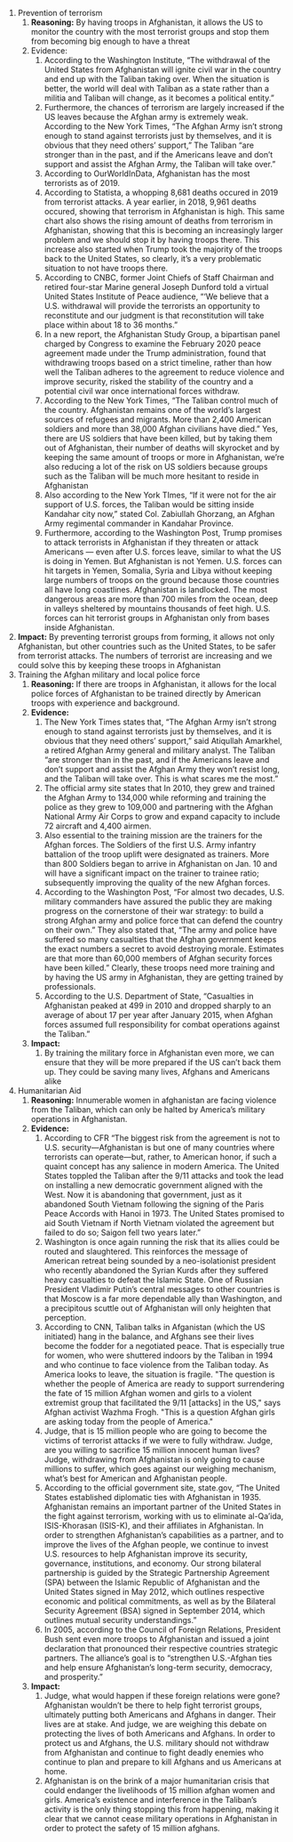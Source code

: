 1. Prevention of terrorism
   1. **Reasoning:** By having troops in Afghanistan, it allows the US to monitor the country with the most terrorist groups and stop them from becoming big enough to have a threat
   2. Evidence:
      1. According to the Washington Institute, “The withdrawal of the United States from Afghanistan will ignite civil war in the country and end up with the Taliban taking over. When the situation is better, the world will deal with Taliban as a state rather than a militia and Taliban will change, as it becomes a political entity.”
      2. Furthermore, the chances of terrorism are largely increased if the US leaves because the Afghan army is extremely weak. According to the New York Times, “The Afghan Army isn’t strong enough to stand against terrorists just by themselves, and it is obvious that they need others’ support,” The Taliban “are stronger than in the past, and if the Americans leave and don’t support and assist the Afghan Army, the Taliban will take over.”
      3. According to OurWorldInData, Afghanistan has the most terrorists as of 2019.
      4. According to Statista, a whopping 8,681 deaths occured in 2019 from terrorist attacks. A year earlier, in 2018, 9,961 deaths occured, showing that terrorism in Afghanistan is high. This same chart also shows the rising amount of deaths from terrorism in Afghanistan, showing that this is becoming an increasingly larger problem and we should stop it by having troops there. This increase also started when Trump took the majority of the troops back to the United States, so clearly, it’s a very problematic situation to not have troops there.
      5. According to CNBC, former Joint Chiefs of Staff Chairman and retired four-star Marine general Joseph Dunford told a virtual United States Institute of Peace audience, “‘We believe that a U.S. withdrawal will provide the terrorists an opportunity to reconstitute and our judgment is that reconstitution will take place within about 18 to 36 months.”
      6. In a new report, the Afghanistan Study Group, a bipartisan panel charged by Congress to examine the February 2020 peace agreement made under the Trump administration, found that withdrawing troops based on a strict timeline, rather than how well the Taliban adheres to the agreement to reduce violence and improve security, risked the stability of the country and a potential civil war once international forces withdraw.
      7. According to the New York Times, “The Taliban control much of the country. Afghanistan remains one of the world’s largest sources of refugees and migrants. More than 2,400 American soldiers and more than 38,000 Afghan civilians have died.” Yes, there are US soldiers that have been killed, but by taking them out of Afghanistan, their number of deaths will skyrocket and by keeping the same amount of troops or more in Afghanistan, we’re also reducing a lot of the risk on US soldiers because groups such as the Taliban will be much more hesitant to reside in Afghanistan
      8. Also according to the New York TImes, “If it were not for the air support of U.S. forces, the Taliban would be sitting inside Kandahar city now,” stated Col. Zabiullah Ghorzang, an Afghan Army regimental commander in Kandahar Province.
      9. Furthermore, according to the Washington Post, Trump promises to attack terrorists in Afghanistan if they threaten or attack Americans — even after U.S. forces leave, similar to what the US is doing in Yemen. But Afghanistan is not Yemen. U.S. forces can hit targets in Yemen, Somalia, Syria and Libya without keeping large numbers of troops on the ground because those countries all have long coastlines. Afghanistan is landlocked. The most dangerous areas are more than 700 miles from the ocean, deep in valleys sheltered by mountains thousands of feet high. U.S. forces can hit terrorist groups in Afghanistan only from bases inside Afghanistan. 
  3. **Impact:** By preventing terrorist groups from forming, it allows not only Afghanistan, but other countries such as the United States, to be safer from terrorist attacks. The numbers of terrorist are increasing and we could solve this by keeping these troops in Afghanistan
2. Training the Afghan military and local police force
   1. **Reasoning:** If there are troops in Afghanistan, it allows for the local police forces of Afghanistan to be trained directly by American troops with experience and background.
   2. **Evidence:** 
      1. The New York Times states that, “The Afghan Army isn’t strong enough to stand against terrorists just by themselves, and it is obvious that they need others’ support,” said Atiqullah Amarkhel, a retired Afghan Army general and military analyst. The Taliban “are stronger than in the past, and if the Americans leave and don’t support and assist the Afghan Army they won’t resist long, and the Taliban will take over. This is what scares me the most.” 
      2. The official army site states that In 2010, they grew and trained the Afghan Army to 134,000 while reforming and training the police as they grew to 109,000 and partnering with the Afghan National Army Air Corps to grow and expand capacity to include 72 aircraft and 4,400 airmen.
      3. Also essential to the training mission are the trainers for the Afghan forces. The Soldiers of the first U.S. Army infantry battalion of the troop uplift were designated as trainers. More than 800 Soldiers began to arrive in Afghanistan on Jan. 10 and will have a significant impact on the trainer to trainee ratio; subsequently improving the quality of the new Afghan forces.
      4. According to the Washington Post, “For almost two decades, U.S. military commanders have assured the public they are making progress on the cornerstone of their war strategy: to build a strong Afghan army and police force that can defend the country on their own.” They also stated that, “The army and police have suffered so many casualties that the Afghan government keeps the exact numbers a secret to avoid destroying morale. Estimates are that more than 60,000 members of Afghan security forces have been killed.” Clearly, these troops need more training and by having the US army in Afghanistan, they are getting trained by professionals.
      5. According to the U.S. Department of State, “Casualties in Afghanistan peaked at 499 in 2010 and dropped sharply to an average of about 17 per year after January 2015, when Afghan forces assumed full responsibility for combat operations against the Taliban.” 
   3. **Impact:**
      1. By training the military force in Afghanistan even more, we can ensure that they will be more prepared if the US can’t back them up. They could be saving many lives, Afghans and Americans alike
3. Humanitarian Aid
   1. **Reasoning:** Innumerable women in afghanistan are facing violence from the Taliban, which can only be halted by America’s military operations in Afghanistan.
   2. **Evidence:**
      1. According to CFR “The biggest risk from the agreement is not to U.S. security—Afghanistan is but one of many countries where terrorists can operate—but, rather, to American honor, if such a quaint concept has any salience in modern America. The United States toppled the Taliban after the 9/11 attacks and took the lead on installing a new democratic government aligned with the West. Now it is abandoning that government, just as it abandoned South Vietnam following the signing of the Paris Peace Accords with Hanoi in 1973. The United States promised to aid South Vietnam if North Vietnam violated the agreement but failed to do so; Saigon fell two years later.”
      2. Washington is once again running the risk that its allies could be routed and slaughtered. This reinforces the message of American retreat being sounded by a neo-isolationist president who recently abandoned the Syrian Kurds after they suffered heavy casualties to defeat the Islamic State. One of Russian President Vladimir Putin’s central messages to other countries is that Moscow is a far more dependable ally than Washington, and a precipitous scuttle out of Afghanistan will only heighten that perception.
      3. According to CNN, Taliban talks in Afganistan (which the US initiated) hang in the balance, and Afghans see their lives become the fodder for a negotiated peace. That is especially true for women, who were shuttered indoors by the Taliban in 1994 and who continue to face violence from the Taliban today. As America looks to leave, the situation is fragile. "The question is whether the people of America are ready to support surrendering the fate of 15 million Afghan women and girls to a violent extremist group that facilitated the 9/11 [attacks] in the US," says Afghan activist Wazhma Frogh. "This is a question Afghan girls are asking today from the people of America."
      4. Judge, that is 15 million people who are going to become the victims of terrorist attacks if we were to fully withdraw. Judge, are you willing to sacrifice 15 million innocent human lives? Judge, withdrawing from Afghanistan is only going to cause millions to suffer, which goes against our weighing mechanism, what’s best for American and Afghanistan people.
      5. According to the official government site, state.gov, “The United States established diplomatic ties with Afghanistan in 1935. Afghanistan remains an important partner of the United States in the fight against terrorism, working with us to eliminate al-Qa’ida, ISIS-Khorasan (ISIS-K), and their affiliates in Afghanistan. In order to strengthen Afghanistan’s capabilities as a partner, and to improve the lives of the Afghan people, we continue to invest U.S. resources to help Afghanistan improve its security, governance, institutions, and economy. Our strong bilateral partnership is guided by the Strategic Partnership Agreement (SPA) between the Islamic Republic of Afghanistan and the United States signed in May 2012, which outlines respective economic and political commitments, as well as by the Bilateral Security Agreement (BSA) signed in September 2014, which outlines mutual security understandings.”
      6. In 2005, according to the Council of Foreign Relations, President Bush sent even more troops to Afghanistan and issued a joint declaration that pronounced their respective countries strategic partners. The alliance’s goal is to “strengthen U.S.-Afghan ties and help ensure Afghanistan’s long-term security, democracy, and prosperity.” 
   1. **Impact:** 
      1. Judge, what would happen if these foreign relations were gone? Afghanistan wouldn’t be there to help fight terrorist groups, ultimately putting both Americans and Afghans in danger. Their lives are at stake. And judge, we are weighing this debate on protecting the lives of both Americans and Afghans. In order to protect us and Afghans, the U.S. military should not withdraw from Afghanistan and continue to fight deadly enemies who continue to plan and prepare to kill Afghans and us Americans at home.
      2. Afghanistan is on the brink of a major humanitarian crisis that could endanger the livelihoods of 15 million afghan women and girls. America’s existence and interference in the Taliban’s activity is the only thing stopping this from happening, making it clear that we cannot cease military operations in Afghanistan in order to protect the safety of 15 million afghans.
